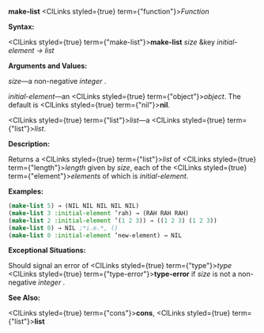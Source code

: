 **make-list** <ClLinks styled={true} term={"function"}><i>Function</i></ClLinks> 



**Syntax:** 



<ClLinks styled={true} term={"make-list"}><b>make-list</b></ClLinks> *size* &amp;key *initial-element → list* 



**Arguments and Values:** 



*size*—a non-negative *integer* . 



*initial-element*—an <ClLinks styled={true} term={"object"}><i>object</i></ClLinks>. The default is <ClLinks styled={true} term={"nil"}><b>nil</b></ClLinks>. 



<ClLinks styled={true} term={"list"}><i>list</i></ClLinks>—a <ClLinks styled={true} term={"list"}><i>list</i></ClLinks>. 



**Description:** 



Returns a <ClLinks styled={true} term={"list"}><i>list</i></ClLinks> of <ClLinks styled={true} term={"length"}><i>length</i></ClLinks> given by *size*, each of the <ClLinks styled={true} term={"element"}><i>elements</i></ClLinks> of which is *initial-element*. 

**Examples:**
```lisp
(make-list 5) → (NIL NIL NIL NIL NIL) 
(make-list 3 :initial-element ’rah) → (RAH RAH RAH) 
(make-list 2 :initial-element ’(1 2 3)) → ((1 2 3) (1 2 3)) 
(make-list 0) → NIL ;*i.e.*, () 
(make-list 0 :initial-element ’new-element) → NIL 
```
**Exceptional Situations:** 



Should signal an error of <ClLinks styled={true} term={"type"}><i>type</i></ClLinks> <ClLinks styled={true} term={"type-error"}><b>type-error</b></ClLinks> if *size* is not a non-negative *integer* . 



**See Also:** 



<ClLinks styled={true} term={"cons"}><b>cons</b></ClLinks>, <ClLinks styled={true} term={"list"}><b>list</b></ClLinks> 



